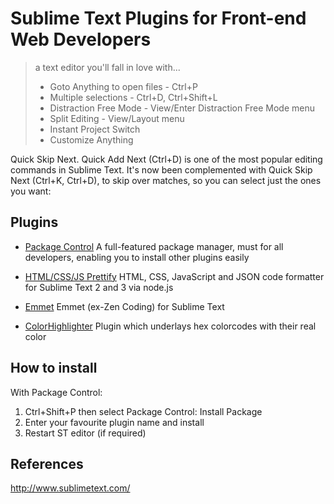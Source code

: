 # Sublime Text Plugins for Front-end Web Developers
> a text editor you'll fall in love with...
> * Goto Anything to open files - Ctrl+P
> * Multiple selections - Ctrl+D, Ctrl+Shift+L
> * Distraction Free Mode - View/Enter Distraction Free Mode menu
> * Split Editing - View/Layout menu
> * Instant Project Switch
> * Customize Anything


Quick Skip Next. Quick Add Next (Ctrl+D) is one of the most popular editing commands in Sublime Text. It's now been complemented with Quick Skip Next (Ctrl+K, Ctrl+D), to skip over matches, so you can select just the ones you want:



## Plugins

* [Package Control](https://sublime.wbond.net/installation)
	A full-featured package manager, must for all developers, enabling you to install other plugins easily

* [HTML/CSS/JS Prettify](https://packagecontrol.io/packages/HTML-CSS-JS%20Prettify)
	HTML, CSS, JavaScript and JSON code formatter for Sublime Text 2 and 3 via node.js

* [Emmet](https://packagecontrol.io/packages/Emmet) 
	Emmet (ex-Zen Coding) for Sublime Text 

* [ColorHighlighter](https://packagecontrol.io/packages/Color%20Highlighter) 
	Plugin which underlays hex colorcodes with their real color 



## How to install

With Package Control:
1. Ctrl+Shift+P then select Package Control: Install Package
2. Enter your favourite plugin name and install
3. Restart ST editor (if required)


## References
http://www.sublimetext.com/




